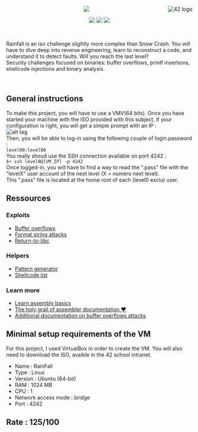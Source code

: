 <a href="https://www.42.fr/">
    <p><img src="https://www.universfreebox.com/UserFiles/image/site_logo.gif" alt="42 logo" title="42" align="right" /></p>
</a>
<p align="center"><img src="https://user-images.githubusercontent.com/34480775/100523211-ffc36c80-31ae-11eb-86c1-0e2002257c1b.JPG" /></p>


<p align="center">
    <img src="https://img.shields.io/badge/Skill%201-Security-9cf">
    <img src="https://img.shields.io/badge/Skill%202-Assembly-blue">
    <img src="https://img.shields.io/badge/Objectives-reverse%20engineering-brightgreen">
</p>

<br/>

Rainfall is an iso challenge slightly more complex than Snow Crash. You will have to dive deep into reverse engineering, learn to reconstruct a code, and understand it to detect faults. Will you reach the last level?  
Security challenges focused on binaries: buffer overflows, printf insertions, shellcode injections and binary analysis.

<br/>

## General instructions
To make this project, you will have to use a VMV(64 bits). Once you have started your machine with the ISO provided with this subject, if your configuration is right, you will get a simple prompt with an IP :  
![alt tag](https://user-images.githubusercontent.com/34480775/100551564-b728b380-3281-11eb-91e7-51a4d16dbed5.JPG)  
Then, you will be able to log-in using the following couple of login:password :  
`level00:level00`  
You really shoud use the SSH connection available on port 4242 :  
`$> ssh level0@[VM_IP] -p 4242`  
Once logged-in, you will have to find a way to read the ".pass" file with the "levelX" user account of the next level (X = numéro next level).  
This ".pass" file is located at the home root of each (level0 exclu) user.  

## Ressources
### Exploits
- [Buffer overflows](https://beta.hackndo.com/buffer-overflow/)
- [Format string attacks](https://www.exploit-db.com/docs/english/28476-linux-format-string-exploitation.pdf)
- [Return-to-libc](https://beta.hackndo.com/retour-a-la-libc/)

### Helpers
- [Pattern generator](https://wiremask.eu/tools/buffer-overflow-pattern-generator/)
- [Shellcode list](http://shell-storm.org/shellcode/)

### Learn more
- [Learn assembly basics](https://beta.hackndo.com/assembly-basics/)
- [The holy grail of assembler documentation ❤](https://www.gladir.com/CODER/ASM8086/)
- [Additional documentation on buffer overflows attacks](https://itandsecuritystuffs.wordpress.com/2014/03/18/understanding-buffer-overflows-attacks-part-1/)


## Minimal setup requirements of the VM
For this project, I used VirtualBox in order to create the VM. You will also need to download the ISO, avaible in the 42 school intranet.  
- Name : RainFall
- Type : Linux
- Version : Ubuntu (64-bit)
- RAM : 1024 MB
- CPU : 1
- Network access mode : bridge
- Port : 4242


## Rate : 125/100
